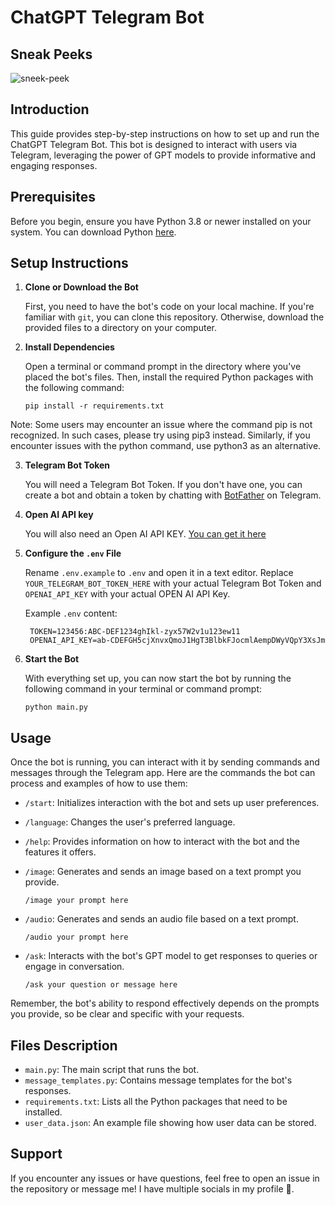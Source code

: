 
# ChatGPT Telegram Bot

## Sneak Peeks

![sneek-peek](https://github.com/vitaliksandalik/chat_gpt_telegram_bot/assets/102806612/3ffb5ff6-9620-4689-a9c6-aa97cdfc4f42)

## Introduction

This guide provides step-by-step instructions on how to set up and run the ChatGPT Telegram Bot. This bot is designed to interact with users via Telegram, leveraging the power of GPT models to provide informative and engaging responses.

## Prerequisites

Before you begin, ensure you have Python 3.8 or newer installed on your system. You can download Python [here](https://www.python.org/downloads/).

## Setup Instructions

1. **Clone or Download the Bot**

   First, you need to have the bot's code on your local machine. If you're familiar with `git`, you can clone this repository. Otherwise, download the provided files to a directory on your computer.

2. **Install Dependencies**

   Open a terminal or command prompt in the directory where you've placed the bot's files. Then, install the required Python packages with the following command:
   ```
   pip install -r requirements.txt
   ```
Note: Some users may encounter an issue where the command pip is not recognized. In such cases, please try using pip3 instead. Similarly, if you encounter issues with the python command, use python3 as an alternative.

3. **Telegram Bot Token**

   You will need a Telegram Bot Token. If you don't have one, you can create a bot and obtain a token by chatting with [BotFather](https://t.me/botfather) on Telegram.

4. **Open AI API key**
 
    You will also need an Open AI API KEY. [You can get it here](https://platform.openai.com/api-keys)
    

5. **Configure the `.env` File**

   Rename `.env.example` to `.env` and open it in a text editor. Replace `YOUR_TELEGRAM_BOT_TOKEN_HERE` with your actual Telegram Bot Token and `OPENAI_API_KEY` with your actual OPEN AI API Key.

   Example `.env` content:
   ```
    TOKEN=123456:ABC-DEF1234ghIkl-zyx57W2v1u123ew11
    OPENAI_API_KEY=ab-CDEFGH5cjXnvxQmoJ1HgT3BlbkFJocmlAempDWyVQpY3XsJm
   
   ```

6. **Start the Bot**

   With everything set up, you can now start the bot by running the following command in your terminal or command prompt:
   ```
   python main.py
   ```


## Usage

Once the bot is running, you can interact with it by sending commands and messages through the Telegram app. Here are the commands the bot can process and examples of how to use them:

- `/start`: Initializes interaction with the bot and sets up user preferences.

- `/language`: Changes the user's preferred language.

- `/help`: Provides information on how to interact with the bot and the features it offers.

- `/image`: Generates and sends an image based on a text prompt you provide.

  ```
  /image your prompt here
  ```

- `/audio`: Generates and sends an audio file based on a text prompt. 

  ```
  /audio your prompt here
  ```

- `/ask`: Interacts with the bot's GPT model to get responses to queries or engage in conversation.

  ```
  /ask your question or message here
  ```
  
Remember, the bot's ability to respond effectively depends on the prompts you provide, so be clear and specific with your requests.


## Files Description

- `main.py`: The main script that runs the bot.
- `message_templates.py`: Contains message templates for the bot's responses.
- `requirements.txt`: Lists all the Python packages that need to be installed.
- `user_data.json`: An example file showing how user data can be stored.

## Support

If you encounter any issues or have questions, feel free to open an issue in the repository or message me! I have multiple socials in my profile 🔗.
